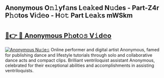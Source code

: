 ## Anonymous O𝚗𝚕yf𝚊ns L𝚎a𝚔ed N𝚞𝚍es - Part-Z4r P𝚑𝚘tos Vi𝚍𝚎o - H𝚘𝚝 Part L𝚎a𝚔s mWSkm

# <h2><a href="http://kfcf67j.oniu.top/?m=Anonymous">🔗👉 🔴 Anonymous P𝚑ot𝚘𝚜 V𝚒d𝚎o</a></h2>

[![Anonymous Nu𝚍e𝚜](https://i.imgur.com/0qMVB7G.gif)](http://kfcf67j.oniu.top/?m=Anonymous)
Online performer and digital artist Anonymous, famed for publishing dance and lifestyle tutorials through solo and collaborative dance acts and compact clips. Brilliant ventriloquist assistant Anonymous, celebrated for their exceptional abilities and accomplishments in assisting ventriloquists.  
